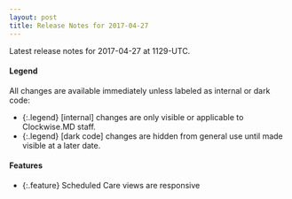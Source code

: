 ```yaml
---
layout: post
title: Release Notes for 2017-04-27
---
```


Latest release notes for 2017-04-27 at 1129-UTC.

<div class='legend' markdown='1'>

#### Legend

All changes are available immediately unless labeled as internal or dark code:

- {:.legend} [internal] changes are only visible or applicable to Clockwise.MD staff.
- {:.legend} [dark code] changes are hidden from general use until made visible at a later date.

</div>

<div class='features' markdown='1'>

#### Features

- {:.feature} Scheduled Care views are responsive

</div>

